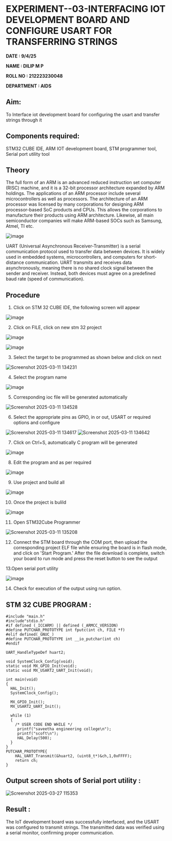 # EXPERIMENT--03-INTERFACING IOT DEVELOPMENT BOARD AND CONFIGURE USART FOR TRANSFERRING STRINGS 

**DATE : 9/4/25**

**NAME : DILIP M P**

**ROLL NO : 212223230048**

**DEPARTMENT : AIDS**

## Aim:

To Interface iot development board for configuring the usart and transfer strings through it 

## Components required: 

STM32 CUBE IDE, ARM IOT development board,  STM programmer tool, Serial port utility tool 


## Theory 

The full form of an ARM is an advanced reduced instruction set computer (RISC) machine, and it is a 32-bit processor architecture expanded by ARM holdings. The applications of an ARM processor include several microcontrollers as well as processors. The architecture of an ARM processor was licensed by many corporations for designing ARM processor-based SoC products and CPUs. This allows the corporations to manufacture their products using ARM architecture. Likewise, all main semiconductor companies will make ARM-based SOCs such as Samsung, Atmel, TI etc.

![image](https://github.com/user-attachments/assets/82224b9f-ed9c-4eed-9b36-1f6ec98db68a)

UART (Universal Asynchronous Receiver-Transmitter) is a serial communication protocol used to transfer data between devices. It is widely used in embedded systems, microcontrollers, and computers for short-distance communication.
UART transmits and receives data asynchronously, meaning there is no shared clock signal between the sender and receiver. Instead, both devices must agree on a predefined baud rate (speed of communication).


## Procedure

1. Click on STM 32 CUBE IDE, the following screen will appear
   
 ![image](https://user-images.githubusercontent.com/36288975/226189166-ac10578c-c059-40e7-8b80-9f84f64bf088.png)


2. Click on FILE, click on new stm 32 project
   
![image](https://user-images.githubusercontent.com/36288975/226189215-2d13ebfb-507f-44fc-b772-02232e97c0e3.png)

![image](https://user-images.githubusercontent.com/36288975/226189230-bf2d90dd-9695-4aaf-b2a6-6d66454e81fc.png)

3. Select the target to be programmed as shown below and click on next
   
![Screenshot 2025-03-11 134231](https://github.com/user-attachments/assets/09e61f3d-224f-4ca8-96d4-7336869df5c7)

4. Select the program name
   
![image](https://user-images.githubusercontent.com/36288975/226189316-09832a30-4d1a-4d4f-b8ad-2dc28f137711.png)

5. Corresponding ioc file will be generated automatically
   
![Screenshot 2025-03-11 134528](https://github.com/user-attachments/assets/df427edd-e24a-4612-a858-aeae859b379f)


6. Select the appropriate pins as GPIO, in or out, USART or required options and configure
   
![Screenshot 2025-03-11 134617](https://github.com/user-attachments/assets/125ee548-30b1-4c88-932f-adf07984522f)
![Screenshot 2025-03-11 134642](https://github.com/user-attachments/assets/0adfbb58-4cad-408a-9300-f4808b53cac4)


7. Click on Ctrl+S, automatically C program will be generated
   
![image](https://github.com/user-attachments/assets/1e9a3494-c750-44d2-9a64-145b2b7bf8f1)

8. Edit the program and as per required 

![image](https://user-images.githubusercontent.com/36288975/226189461-a573e62f-a109-4631-a250-a20925758fe0.png)


9. Use project and build all 

![image](https://user-images.githubusercontent.com/36288975/226189554-3f7101ac-3f41-48fc-abc7-480bd6218dec.png)

10. Once the project is bulild 

![image](https://user-images.githubusercontent.com/36288975/226189577-c61cc1eb-3990-4968-8aa6-aefffc766b70.png)

11. Open STM32Cube Programmer

![Screenshot 2025-03-11 135208](https://github.com/user-attachments/assets/bb67ab6b-81a5-450c-b170-4276a9b87ef2)

12. Connect the STM board through the COM port, then upload the corresponding project ELF file while ensuring the board is in flash mode, and click on 'Start Program.' After the file download is complete, switch your board to run mode and press the reset button to see the output
  
13.Open serial port utility 

![image](https://github.com/user-attachments/assets/c7fb1ee4-814b-4589-92c3-080442637265)

14. Check for execution of the output using run option.


## STM 32 CUBE PROGRAM :
```
#include "main.h"
#include"stdio.h"
#if defined (_ICCARM) || defined (_ARMCC_VERSION)
#define PUTCHAR_PROTOTYPE int fputc(int ch, FILE *f)
#elif defined(_GNUC_)
#define PUTCHAR_PROTOTYPE int __io_putchar(int ch)
#endif

UART_HandleTypeDef huart2;

void SystemClock_Config(void);
static void MX_GPIO_Init(void);
static void MX_USART2_UART_Init(void);

int main(void)
{
  HAL_Init();
  SystemClock_Config();

  MX_GPIO_Init();
  MX_USART2_UART_Init();
  
  while (1)
  {
    /* USER CODE END WHILE */
     printf("saveetha engineering college\n");
     printf("scoft\n");
     HAL_Delay(500);
  }
}
PUTCHAR_PROTOTYPE{
	HAL_UART_Transmit(&huart2, (uint8_t*)&ch,1,0xFFFF);
	return ch;
}
```
## Output screen shots of Serial port utility   :
 
![Screenshot 2025-03-27 115353](https://github.com/user-attachments/assets/3d40d230-cdf8-4e46-bc97-d7b1a105af50)



## Result :
The IoT development board was successfully interfaced, and the USART was configured to transmit strings. The transmitted data was verified using a serial monitor, confirming proper communication.

